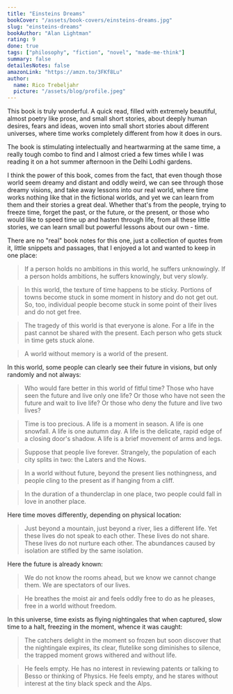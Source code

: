 ```yaml
---
title: "Einsteins Dreams"
bookCover: "/assets/book-covers/einsteins-dreams.jpg"
slug: "einsteins-dreams"
bookAuthor: "Alan Lightman"
rating: 9
done: true
tags: ["philosophy", "fiction", "novel", "made-me-think"]
summary: false
detailesNotes: false
amazonLink: "https://amzn.to/3FKf8Lu"
author:
  name: Rico Trebeljahr
  picture: "/assets/blog/profile.jpeg"
---
```


This book is truly wonderful. A quick read, filled with extremely beautiful, almost poetry like prose, and small short stories, about deeply human desires, fears and ideas, woven into small short stories about different universes, where time works completely different from how it does in ours. 

The book is stimulating intelectually and heartwarming at the same time, a really tough combo to find and I almost cried a few times while I was reading it on a hot summer afternoon in the Delhi Lodhi gardens. 

I think the power of this book, comes from the fact, that even though those world seem dreamy and distant and oddly weird, we can see through those dreamy visions, and take away lessons into our real world, where time works nothing like that in the fictional worlds, and yet we can learn from them and their stories a great deal. Whether that's from the people, trying to freeze time, forget the past, or the future, or the present, or those who would like to speed time up and hasten through life, from all these little stories, we can learn small but powerful lessons about our own - time.

There are no "real" book notes for this one, just a collection of quotes from it, little snippets and passages, that I enjoyed a lot and wanted to keep in one place:

> If a person holds no ambitions in this world, he suffers unknowingly. If a person holds ambitions, he suffers knowingly, but very slowly. 

> In this world, the texture of time happens to be sticky. Portions of towns become stuck in some moment in history and do not get out. So, too, individual people become stuck in some point of their lives and do not get free. 

> The tragedy of this world is that everyone is alone. For a life in the past cannot be shared with the present. Each person who gets stuck in time gets stuck alone. 

> A world without memory is a world of the present. 

In this world, some people can clearly see their future in visions, but only randomly and not always:
> Who would fare better in this world of fitful time? Those who have seen the future and live only one life? Or those who have not seen the future and wait to live life? Or those who deny the future and live two lives?

> Time is too precious. A life is a moment in season. A life is one snowfall. A life is one autumn day. A life is the delicate, rapid edge of a closing door's shadow. A life is a brief movement of arms and legs. 

> Suppose that people live forever. Strangely, the population of each city splits in two: the Laters and the Nows.

> In a world without future, beyond the present lies nothingness, and people cling to the present as if hanging from a cliff. 

> In the duration of a thunderclap in one place, two people could fall in love in another place. 

Here time moves differently, depending on physical location:
> Just beyond a mountain, just beyond a river, lies a different life. Yet these lives do not speak to each other. These lives do not share. These lives do not nurture each other. The abundances caused by isolation are stifled by the same isolation. 

Here the future is already known:
> We do not know the rooms ahead, but we know we cannot change them. We are spectators of our lives. 

> He breathes the moist air and feels oddly free to do as he pleases, free in a world without freedom.

In this universe, time exists as flying nightingales that when captured, slow time to a halt, freezing in the moment, whence it was caught: 
> The catchers delight in the moment so frozen but soon discover that the nightingale expires, its clear, flutelike song diminishes to silence, the trapped moment grows withered and without life. 

> He feels empty. He has no interest in reviewing patents or talking to Besso or thinking of Physics. He feels empty, and he stares without interest at the tiny black speck and the Alps.